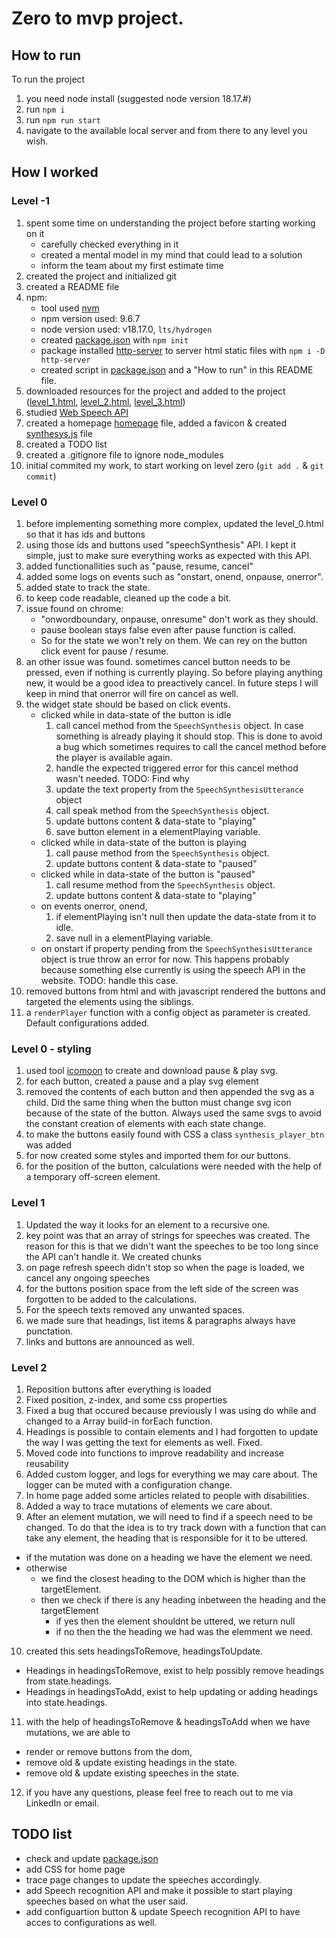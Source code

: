 # Zero to mvp project.

## How to run

To run the project

1. you need node install (suggested node version 18.17.#)
2. run `npm i`
3. run `npm run start`
4. navigate to the available local server and from there to any level you wish.

## How I worked

### Level -1

1. spent some time on understanding the project before starting working on it
   - carefully checked everything in it
   - created a mental model in my mind that could lead to a solution
   - inform the team about my first estimate time
2. created the project and initialized git
3. created a README file
4. npm:
   - tool used [nvm](https://github.com/nvm-sh/nvm)
   - npm version used: 9.6.7
   - node version used: v18.17.0, `lts/hydrogen`
   - created [package.json](./package.json) with `npm init`
   - package installed [http-server](https://www.npmjs.com/package/http-server) to server html static files with `npm i -D http-server`
   - created script in [package.json](./package.json) and a "How to run" in this README file.
5. downloaded resources for the project and added to the project ([level_1.html](./level_1.html), [level_2.html](./level_2.html), [level_3.html](./level_3.html))
6. studied [Web Speech API](https://developer.mozilla.org/en-US/docs/Web/API/Web_Speech_API/Using_the_Web_Speech_API#speech_synthesis)
7. created a homepage [homepage](./index.html) file, added a favicon & created [synthesys.js](./synthesis.js) file
8. created a TODO list
9. created a .gitignore file to ignore node_modules
10. initial commited my work, to start working on level zero (`git add .` & `git commit`)

### Level 0

1. before implementing something more complex, updated the level_0.html so that it has ids and buttons
2. using those ids and buttons used "speechSynthesis" API. I kept it simple, just to make sure everything works as expected with this API.
3. added functionallities such as "pause, resume, cancel"
4. added some logs on events such as "onstart, onend, onpause, onerror".
5. added state to track the state.
6. to keep code readable, cleaned up the code a bit.
7. issue found on chrome:
   - "onwordboundary, onpause, onresume" don't work as they should.
   - pause boolean stays false even after pause function is called.
   - So for the state we won't rely on them. We can rey on the button click event for pause / resume.
8. an other issue was found. sometimes cancel button needs to be pressed, even if nothing is currently playing. So before playing anything new, it would be a good idea to preactively cancel. In future steps I will keep in mind that onerror will fire on cancel as well.
9. the widget state should be based on click events.
   - clicked while in data-state of the button is idle
     1. call cancel method from the `SpeechSynthesis` object. In case something is already playing it should stop. This is done to avoid a bug which sometimes requires to call the cancel method before the player is available again.
     2. handle the expected triggered error for this cancel method wasn't needed. TODO: Find why
     3. update the text property from the `SpeechSynthesisUtterance` object
     4. call speak method from the `SpeechSynthesis` object.
     5. update buttons content & data-state to "playing"
     6. save button element in a elementPlaying variable.
   - clicked while in data-state of the button is playing
     1. call pause method from the `SpeechSynthesis` object.
     2. update buttons content & data-state to "paused"
   - clicked while in data-state of the button is "paused"
     1. call resume method from the `SpeechSynthesis` object.
     2. update buttons content & data-state to "playing"
   - on events onerror, onend,
     1. if elementPlaying isn't null then update the data-state from it to idle.
     2. save null in a elementPlaying variable.
   - on onstart if property pending from the `SpeechSynthesisUtterance` object is true throw an error for now. This happens probably because something else currently is using the speech API in the website. TODO: handle this case.
10. removed buttons from html and with javascript rendered the buttons and targeted the elements using the siblings.
11. a `renderPlayer` function with a config object as parameter is created. Default configurations added.

### Level 0 - styling

1. used tool [icomoon](https://icomoon.io/) to create and download pause & play svg.
2. for each button, created a pause and a play svg element
3. removed the contents of each button and then appended the svg as a child. Did the same thing when the button must change svg icon because of the state of the button. Always used the same svgs to avoid the constant creation of elements with each state change.
4. to make the buttons easily found with CSS a class `synthesis_player_btn` was added
5. for now created some styles and imported them for our buttons.
6. for the position of the button, calculations were needed with the help of a temporary off-screen element.

### Level 1

1. Updated the way it looks for an element to a recursive one.
2. key point was that an array of strings for speeches was created. The reason for this is that we didn't want the speeches to be too long since the API can't handle it. We created chunks
3. on page refresh speech didn't stop so when the page is loaded, we cancel any ongoing speeches
4. for the buttons position space from the left side of the screen was forgotten to be added to the calculations.
5. For the speech texts removed any unwanted spaces.
6. we made sure that headings, list items & paragraphs always have punctation.
7. links and buttons are announced as well.

### Level 2

1. Reposition buttons after everything is loaded
2. Fixed position, z-index, and some css properties
3. Fixed a bug that occured because previously I was using do while and changed to a Array build-in forEach function.
4. Headings is possible to contain elements and I had forgotten to update the way I was getting the text for elements as well. Fixed.
5. Moved code into functions to improve readability and increase reusability
6. Added custom logger, and logs for everything we may care about. The logger can be muted with a configuration change.
7. In home page added some articles related to people with disabilities.
8. Added a way to trace mutations of elements we care about.
9. After an element mutation, we will need to find if a speech need to be changed. To do that the idea is to try track down with a function that can take any element, the heading that is responsible for it to be uttered.

- if the mutation was done on a heading we have the element we need.
- otherwise
  - we find the closest heading to the DOM which is higher than the targetElement.
  - then we check if there is any heading inbetween the heading and the targetElement
    - if yes then the element shouldnt be uttered, we return null
    - if no then the the heading we had was the elemment we need.

10. created this sets headingsToRemove, headingsToUpdate.

- Headings in headingsToRemove, exist to help possibly remove headings from state.headings.
- Headings in headingsToAdd, exist to help updating or adding headings into state.headings.

11. with the help of headingsToRemove & headingsToAdd when we have mutations, we are able to

- render or remove buttons from the dom,
- remove old & update existing headings in the state.
- remove old & update existing speeches in the state.

12. if you have any questions, please feel free to reach out to me via LinkedIn or email.

## TODO list

- check and update [package.json](./package.json)
- add CSS for home page
- trace page changes to update the speeches accordingly.
- add Speech recognition API and make it possible to start playing speeches based on what the user said.
- add configuartion button & update Speech recognition API to have acces to configurations as well.
